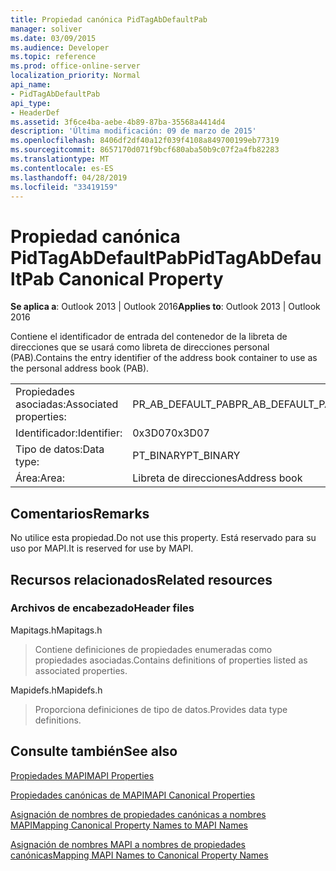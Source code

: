 ```yaml
---
title: Propiedad canónica PidTagAbDefaultPab
manager: soliver
ms.date: 03/09/2015
ms.audience: Developer
ms.topic: reference
ms.prod: office-online-server
localization_priority: Normal
api_name:
- PidTagAbDefaultPab
api_type:
- HeaderDef
ms.assetid: 3f6ce4ba-aebe-4b89-87ba-35568a4414d4
description: 'Última modificación: 09 de marzo de 2015'
ms.openlocfilehash: 8406df2df40a12f039f4108a849700199eb77319
ms.sourcegitcommit: 8657170d071f9bcf680aba50b9c07f2a4fb82283
ms.translationtype: MT
ms.contentlocale: es-ES
ms.lasthandoff: 04/28/2019
ms.locfileid: "33419159"
---
```

# <a name="pidtagabdefaultpab-canonical-property"></a><span data-ttu-id="4bb1b-103">Propiedad canónica PidTagAbDefaultPab</span><span class="sxs-lookup"><span data-stu-id="4bb1b-103">PidTagAbDefaultPab Canonical Property</span></span>

  
  
<span data-ttu-id="4bb1b-104">**Se aplica a**: Outlook 2013 | Outlook 2016</span><span class="sxs-lookup"><span data-stu-id="4bb1b-104">**Applies to**: Outlook 2013 | Outlook 2016</span></span> 
  
<span data-ttu-id="4bb1b-105">Contiene el identificador de entrada del contenedor de la libreta de direcciones que se usará como libreta de direcciones personal (PAB).</span><span class="sxs-lookup"><span data-stu-id="4bb1b-105">Contains the entry identifier of the address book container to use as the personal address book (PAB).</span></span> 
  
|||
|:-----|:-----|
|<span data-ttu-id="4bb1b-106">Propiedades asociadas:</span><span class="sxs-lookup"><span data-stu-id="4bb1b-106">Associated properties:</span></span>  <br/> |<span data-ttu-id="4bb1b-107">PR_AB_DEFAULT_PAB</span><span class="sxs-lookup"><span data-stu-id="4bb1b-107">PR_AB_DEFAULT_PAB</span></span>  <br/> |
|<span data-ttu-id="4bb1b-108">Identificador:</span><span class="sxs-lookup"><span data-stu-id="4bb1b-108">Identifier:</span></span>  <br/> |<span data-ttu-id="4bb1b-109">0x3D07</span><span class="sxs-lookup"><span data-stu-id="4bb1b-109">0x3D07</span></span>  <br/> |
|<span data-ttu-id="4bb1b-110">Tipo de datos:</span><span class="sxs-lookup"><span data-stu-id="4bb1b-110">Data type:</span></span>  <br/> |<span data-ttu-id="4bb1b-111">PT_BINARY</span><span class="sxs-lookup"><span data-stu-id="4bb1b-111">PT_BINARY</span></span>  <br/> |
|<span data-ttu-id="4bb1b-112">Área:</span><span class="sxs-lookup"><span data-stu-id="4bb1b-112">Area:</span></span>  <br/> |<span data-ttu-id="4bb1b-113">Libreta de direcciones</span><span class="sxs-lookup"><span data-stu-id="4bb1b-113">Address book</span></span>  <br/> |
   
## <a name="remarks"></a><span data-ttu-id="4bb1b-114">Comentarios</span><span class="sxs-lookup"><span data-stu-id="4bb1b-114">Remarks</span></span>

<span data-ttu-id="4bb1b-115">No utilice esta propiedad.</span><span class="sxs-lookup"><span data-stu-id="4bb1b-115">Do not use this property.</span></span> <span data-ttu-id="4bb1b-116">Está reservado para su uso por MAPI.</span><span class="sxs-lookup"><span data-stu-id="4bb1b-116">It is reserved for use by MAPI.</span></span>
  
## <a name="related-resources"></a><span data-ttu-id="4bb1b-117">Recursos relacionados</span><span class="sxs-lookup"><span data-stu-id="4bb1b-117">Related resources</span></span>

### <a name="header-files"></a><span data-ttu-id="4bb1b-118">Archivos de encabezado</span><span class="sxs-lookup"><span data-stu-id="4bb1b-118">Header files</span></span>

<span data-ttu-id="4bb1b-119">Mapitags.h</span><span class="sxs-lookup"><span data-stu-id="4bb1b-119">Mapitags.h</span></span>
  
> <span data-ttu-id="4bb1b-120">Contiene definiciones de propiedades enumeradas como propiedades asociadas.</span><span class="sxs-lookup"><span data-stu-id="4bb1b-120">Contains definitions of properties listed as associated properties.</span></span>
    
<span data-ttu-id="4bb1b-121">Mapidefs.h</span><span class="sxs-lookup"><span data-stu-id="4bb1b-121">Mapidefs.h</span></span>
  
> <span data-ttu-id="4bb1b-122">Proporciona definiciones de tipo de datos.</span><span class="sxs-lookup"><span data-stu-id="4bb1b-122">Provides data type definitions.</span></span>
    
## <a name="see-also"></a><span data-ttu-id="4bb1b-123">Consulte también</span><span class="sxs-lookup"><span data-stu-id="4bb1b-123">See also</span></span>



[<span data-ttu-id="4bb1b-124">Propiedades MAPI</span><span class="sxs-lookup"><span data-stu-id="4bb1b-124">MAPI Properties</span></span>](mapi-properties.md)
  
[<span data-ttu-id="4bb1b-125">Propiedades canónicas de MAPI</span><span class="sxs-lookup"><span data-stu-id="4bb1b-125">MAPI Canonical Properties</span></span>](mapi-canonical-properties.md)
  
[<span data-ttu-id="4bb1b-126">Asignación de nombres de propiedades canónicas a nombres MAPI</span><span class="sxs-lookup"><span data-stu-id="4bb1b-126">Mapping Canonical Property Names to MAPI Names</span></span>](mapping-canonical-property-names-to-mapi-names.md)
  
[<span data-ttu-id="4bb1b-127">Asignación de nombres MAPI a nombres de propiedades canónicas</span><span class="sxs-lookup"><span data-stu-id="4bb1b-127">Mapping MAPI Names to Canonical Property Names</span></span>](mapping-mapi-names-to-canonical-property-names.md)

